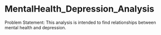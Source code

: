 # MentalHealth_Depression_Analysis
Problem Statement:
This analysis is intended to find relationships between mental health and depression. 
